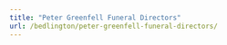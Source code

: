 ```yaml
---
title: "Peter Greenfell Funeral Directors"
url: /bedlington/peter-greenfell-funeral-directors/
---
```

